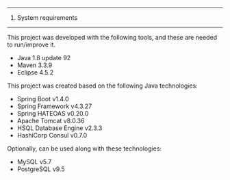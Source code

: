 -----------------------------------------------------------------------------------------------------------------------------
1. System requirements
-----------------------------------------------------------------------------------------------------------------------------

This project was developed with the following tools, and these are needed to run/improve it.

- Java 1.8 update 92
- Maven 3.3.9
- Eclipse 4.5.2

This project was created based on the following Java technologies:

- Spring Boot v1.4.0
- Spring Framework v4.3.27
- Spring HATEOAS v0.20.0
- Apache Tomcat v8.0.36
- HSQL Database Engine v2.3.3
- HashiCorp Consul v0.7.0

Optionally, can be used along with these technologies:

- MySQL v5.7
- PostgreSQL v9.5
